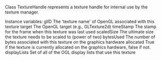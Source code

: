 Class TextureHandle represents a texture handle for internal use by the texture manager.

Instance variables:
	glID			<Integer>	The 'texture name' of OpenGL associated with this texture
	target		<Integer>	The OpenGL target (e.g., GLTexture2d)
	timeStamp	<Integer>	The stamp for the frame when this texture was last used
	scaledSize	<Point>		The ultimate size the texture needs to be scaled to (power of two)
	bytesUsed	<Integer>	The number of bytes associated with this texture on the graphics hardware
	allocated 	<Boolean>	True if the texture is currently allocated on the graphics hardware, false if not.
	displayLists <Set> 		Set of all of the OGL display lists that use this texture